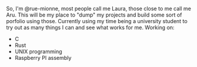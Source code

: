 So, I'm @rue-mionne, most people call me Laura, those close to me call me Aru. This will be my place to "dump" my projects and build some sort of porfolio using those.
Currently using my time being a university student to try out as many things I can and see what works for me.
Working on:
  - C
  - Rust
  - UNIX programming
  - Raspberry PI assembly

<!---
rue-mionne/rue-mionne is a ✨ special ✨ repository because its `README.md` (this file) appears on your GitHub profile.
You can click the Preview link to take a look at your changes.
--->
